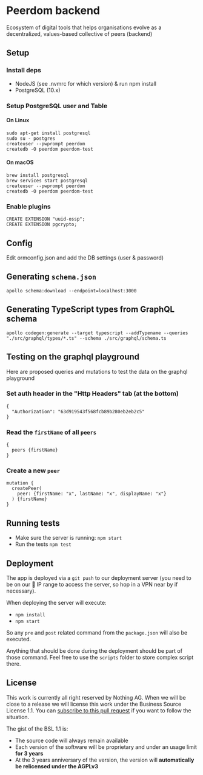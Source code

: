 # Peerdom backend

Ecosystem of digital tools that helps organisations evolve as a decentralized, values-based collective of peers (backend)

## Setup

### Install deps

- NodeJS (see .nvmrc for which version) & run npm install
- PostgreSQL (10.x)

### Setup PostgreSQL user and Table

#### On Linux
```
sudo apt-get install postgresql
sudo su - postgres
createuser --pwprompt peerdom
createdb -O peerdom peerdom-test
```

#### On macOS
```
brew install postgresql
brew services start postgresql
createuser --pwprompt peerdom
createdb -O peerdom peerdom-test
```

### Enable plugins
```
CREATE EXTENSION "uuid-ossp";
CREATE EXTENSION pgcrypto;
```

## Config

Edit ormconfig.json and add the DB settings (user & password)

## Generating `schema.json`

```
apollo schema:download --endpoint=localhost:3000
```

## Generating TypeScript types from GraphQL schema

```
apollo codegen:generate --target typescript --addTypename --queries "./src/graphql/types/*.ts" --schema ./src/graphql/schema.ts
```

## Testing on the graphql playground

Here are proposed queries and mutations to test the data on the graphql playground

### Set auth header in the "Http Headers" tab (at the bottom)
```
{
  "Authorization": "63d919543f568fcb89b280eb2eb2c5"
}
```


### Read the `firstName` of all `peers`
```
{
  peers {firstName}
}
```


### Create a new `peer`
```
mutation {
  createPeer(
    peer: {firstName: "x", lastName: "x", displayName: "x"}
  ) {firstName}
}
```

## Running tests
- Make sure the server is running: `npm start`
- Run the tests `npm test`

## Deployment

The app is deployed via a `git push` to our deployment server (you need to be
on our :rocket: IP range to access the server, so hop in a VPN near by if
necessary).

When deploying the server will execute:
- `npm install`
- `npm start`

So any `pre` and `post` related command from the `package.json` will also be
executed.

Anything that should be done during the deployment should be part of those
command. Feel free to use the `scripts` folder to store complex script there.

## License

This work is currently all right reserved by Nothing AG. When we will be close
to a release we will license this work under the Business Source License 1.1.
You can [subscribe to this pull
request](https://github.com/peerdom/peerdom-backend/pull/2) if you want to
follow the situation.

The gist of the BSL 1.1 is:
* The source code will always remain available
* Each version of the software will be proprietary and under an usage limit
  **for 3 years**
* At the 3 years anniversary of the version, the version will **automatically
  be relicensed under the AGPLv3**
